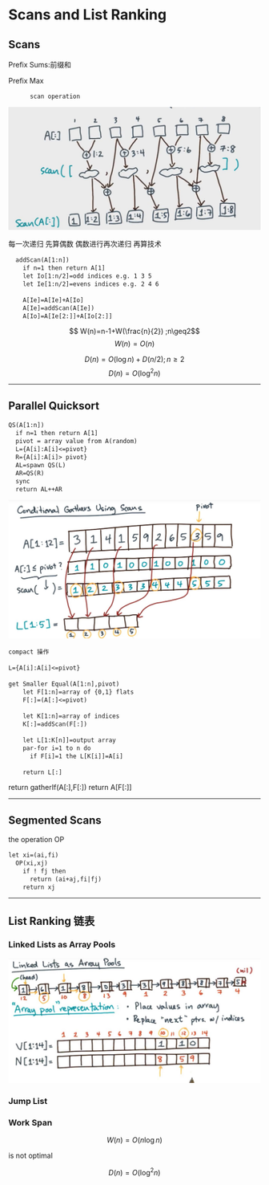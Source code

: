 # Scans and List Ranking

## Scans

Prefix Sums:前缀和

Prefix Max

          scan operation
<img alt="Lesson6-13.jpg" src="Lesson6.assets/Lesson6-13.jpg" width="" height="" >

每一次递归 先算偶数 偶数进行再次递归 再算技术

```
  addScan(A[1:n])
    if n=1 then return A[1]
    let Io[1:n/2]=odd indices e.g. 1 3 5
    let Ie[1:n/2]=evens indices e.g. 2 4 6

    A[Ie]=A[Ie]+A[Io]
    A[Ie]=addScan(A[Ie])
    A[Io]=A[Ie[2:]]+A[Io[2:]]

```
$$ W(n)=n-1+W(\frac{n}{2}) ;n\geq2$$
$$ W(n)=O(n)$$

$$ D(n)=O(\log n)+D(n/2) ;n\geq2$$
$$ D(n)=O(\log^{2}n)$$

---------------------------

## Parallel Quicksort

```
QS(A[1:n])
  if n=1 then return A[1]
  pivot = array value from A(random)
  L={A[i]:A[i]<=pivot}
  R={A[i]:A[i]> pivot}
  AL=spawn QS(L)
  AR=QS(R)
  sync
  return AL++AR
```

<img alt="Lesson6-14.jpg" src="Lesson6.assets/Lesson6-14.jpg" width="" height="" >

```
compact 操作

L={A[i]:A[i]<=pivot}

get Smaller Equal(A[1:n],pivot)
    let F[1:n]=array of {0,1} flats
    F[:]=(A[:]<=pivot)

    let K[1:n]=array of indices
    K[:]=addScan(F[:])

    let L[1:K[n]]=output array
    par-for i=1 to n do
      if F[i]=1 the L[K[i]]=A[i]

    return L[:]
```
return gatherIf(A[:],F[:])   return A[F[:]]

--------------------------------

## Segmented Scans

the operation OP

```
let xi=(ai,fi)
  OP(xi,xj)
    if ! fj then
      return (ai+aj,fi|fj)
    return xj
```

----------------------

## List Ranking 链表

### Linked Lists as Array Pools

<img alt="Lesson6-15.jpg" src="Lesson6.assets/Lesson6-15.jpg" width="" height="" >

### Jump List

### Work Span

$$ W(n)=O(n\log n)$$  

is not optimal

$$ D(n)=O(\log^{2}n)$$
